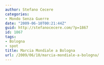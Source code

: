 ```yaml
---
author: Stefano Cecere
categories:
- Mondo Senza Guerre
date: "2009-06-10T00:21:44Z"
guid: http://stefanocecere.com/?p=1867
id: 1867
tags:
- Bologna
- spot
title: Marcia Mondiale a Bologna
url: /2009/06/10/marcia-mondiale-a-bologna/
---
```



